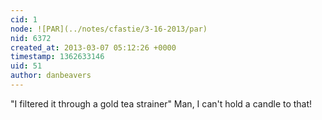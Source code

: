 ```yaml
---
cid: 1
node: ![PAR](../notes/cfastie/3-16-2013/par)
nid: 6372
created_at: 2013-03-07 05:12:26 +0000
timestamp: 1362633146
uid: 51
author: danbeavers
---
```


"I filtered it through a gold tea strainer" Man, I can't hold a candle to that!